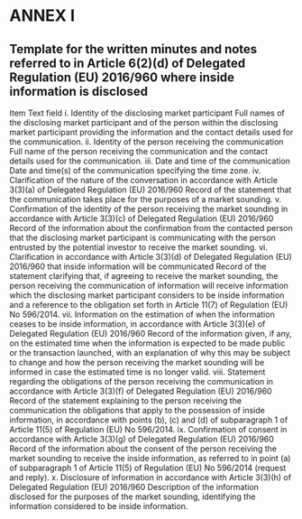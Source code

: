 # ANNEX I

## Template for the written minutes and notes referred to in Article 6(2)(d) of Delegated Regulation (EU) 2016/960 where inside information is disclosed

Item Text field i. Identity of the disclosing market participant Full names of the disclosing market participant and of the person within the disclosing market participant providing the information and the contact details used for the communication. ii. Identity of the person receiving the communication Full name of the person receiving the communication and the contact details used for the communication. iii. Date and time of the communication Date and time(s) of the communication specifying the time zone. iv. Clarification of the nature of the conversation in accordance with Article 3(3)(a) of Delegated Regulation (EU) 2016/960 Record of the statement that the communication takes place for the purposes of a market sounding. v. Confirmation of the identity of the person receiving the market sounding in accordance with Article 3(3)(c) of Delegated Regulation (EU) 2016/960 Record of the information about the confirmation from the contacted person that the disclosing market participant is communicating with the person entrusted by the potential investor to receive the market sounding. vi. Clarification in accordance with Article 3(3)(d) of Delegated Regulation (EU) 2016/960 that inside information will be communicated Record of the statement clarifying that, if agreeing to receive the market sounding, the person receiving the communication of information will receive information which the disclosing market participant considers to be inside information and a reference to the obligation set forth in Article 11(7) of Regulation (EU) No 596/2014. vii. Information on the estimation of when the information ceases to be inside information, in accordance with Article 3(3)(e) of Delegated Regulation (EU) 2016/960 Record of the information given, if any, on the estimated time when the information is expected to be made public or the transaction launched, with an explanation of why this may be subject to change and how the person receiving the market sounding will be informed in case the estimated time is no longer valid. viii. Statement regarding the obligations of the person receiving the communication in accordance with Article 3(3)(f) of Delegated Regulation (EU) 2016/960 Record of the statement explaining to the person receiving the communication the obligations that apply to the possession of inside information, in accordance with points (b), (c) and (d) of subparagraph 1 of Article 11(5) of Regulation (EU) No 596/2014. ix. Confirmation of consent in accordance with Article 3(3)(g) of Delegated Regulation (EU) 2016/960 Record of the information about the consent of the person receiving the market sounding to receive the inside information, as referred to in point (a) of subparagraph 1 of Article 11(5) of Regulation (EU) No 596/2014 (request and reply). x. Disclosure of information in accordance with Article 3(3)(h) of Delegated Regulation (EU) 2016/960 Description of the information disclosed for the purposes of the market sounding, identifying the information considered to be inside information.

